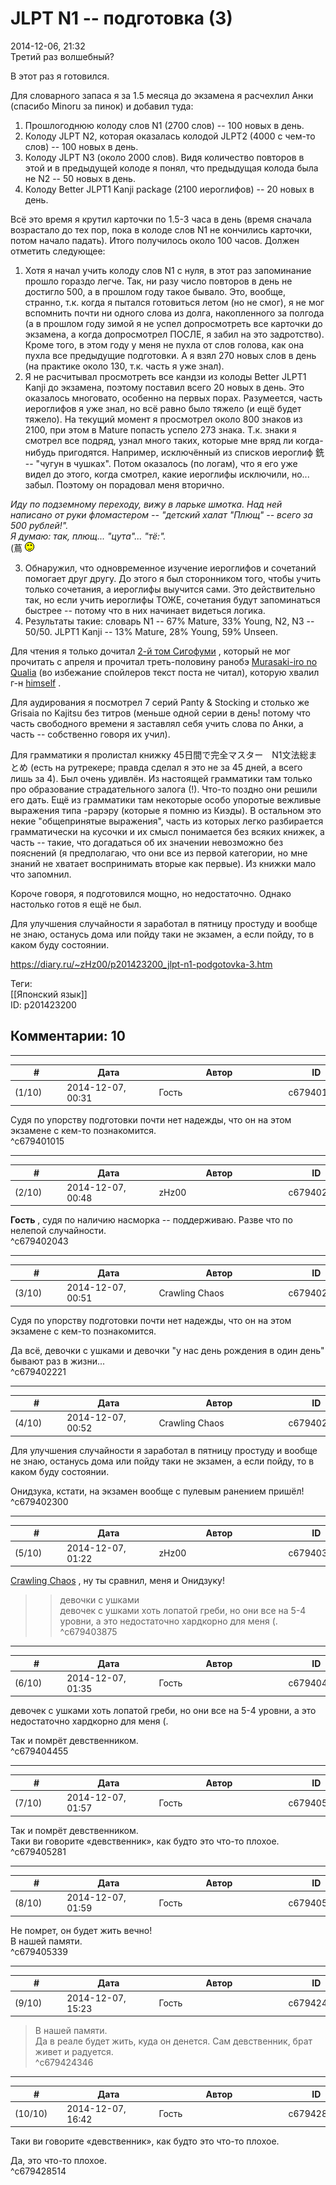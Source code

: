 JLPT N1 -- подготовка (3)
=========================

  
2014-12-06, 21:32  
 Третий раз волшебный?   
   
 В этот раз я готовился.   
   
 Для словарного запаса я за 1.5 месяца до экзамена я расчехлил Анки (спасибо Minoru за пинок) и добавил туда:   
 1. Прошлогоднюю колоду слов N1 (2700 слов) -- 100 новых в день.   
 2. Колоду JLPT N2, которая оказалась колодой JLPT2 (4000 с чем-то слов) -- 100 новых в день.   
 3. Колоду JLPT N3 (около 2000 слов). Видя количество повторов в этой и в предыдущей колоде я понял, что предыдущая колода была не N2 -- 50 новых в день.   
 4. Колоду Better JLPT1 Kanji package (2100 иероглифов) -- 20 новых в день.   
   
 Всё это время я крутил карточки по 1.5-3 часа в день (время сначала возрастало до тех пор, пока в колоде слов N1 не кончились карточки, потом начало падать). Итого получилось около 100 часов. Должен отметить следующее:   
 1) Хотя я начал учить колоду слов N1 с нуля, в этот раз запоминание прошло гораздо легче. Так, ни разу число повторов в день не достигло 500, а в прошлом году такое бывало. Это, вообще, странно, т.к. когда я пытался готовиться летом (но не смог), я не мог вспомнить почти ни одного слова из долга, накопленного за полгода (а в прошлом году зимой я не успел допросмотреть все карточки до экзамена, а когда допросмотрел ПОСЛЕ, я забил на это задротство). Кроме того, в этом году у меня не пухла от слов голова, как она пухла все предыдущие подготовки. А я взял 270 новых слов в день (на практике около 130, т.к. часть я уже знал).   
 2) Я не расчитывал просмотреть все кандзи из колоды Better JLPT1 Kanji до экзамена, поэтому поставил всего 20 новых в день. Это оказалось многовато, особенно на первых порах. Разумеется, часть иероглифов я уже знал, но всё равно было тяжело (и ещё будет тяжело). На текущий момент я просмотрел около 800 знаков из 2100, при этом в Mature попасть успело 273 знака. Т.к. знаки я смотрел все подряд, узнал много таких, которые мне вряд ли когда-нибудь пригодятся. Например, исключённый из списков иероглиф 銑 -- "чугун в чушках". Потом оказалось (по логам), что я его уже видел до этого, когда смотрел, какие иероглифы исключили, но... забыл. Поэтому он порадовал меня вторично.   
   
  *Иду по подземному переходу, вижу в ларьке шмотка. Над ней написано от руки фломастером -- "детский халат "Плющ" -- всего за 500 рублей!".   
 Я думаю: так, плющ... "цута"... "тё:".*    
 (蔦 ![;)](pics/1136.gif)   
   
 3) Обнаружил, что одновременное изучение иероглифов и сочетаний помогает друг другу. До этого я был сторонником того, чтобы учить только сочетания, а иероглифы выучится сами. Это действительно так, но если учить иероглифы ТОЖЕ, сочетания будут запоминаться быстрее -- потому что в них начинает видеться логика.   
 4) Результаты такие: словарь N1 -- 67% Mature, 33% Young, N2, N3 -- 50/50. JLPT1 Kanji -- 13% Mature, 28% Young, 59% Unseen.   
   
 Для чтения я только дочитал  [2-й том Сигофуми](Amamiya%20Ryou%20%20Shigofumi,%20vol.2)  , который не мог прочитать с апреля и прочитал треть-половину ранобэ  [Murasaki-iro no Qualia](http://himself.diary.ru/p197923090.htm)  (во избежание спойлеров текст поста не читал), которую хвалил г-н  [himself](http://himself.diary.ru "void")  .   
   
 Для аудирования я посмотрел 7 серий Panty & Stocking и столько же Grisaia no Kajitsu без титров (меньше одной серии в день! потому что часть свободного времени я заставлял себя учить слова по Анки, а часть -- собственно говоря их учил).   
   
 Для грамматики я пролистал книжку 45日間で完全マスター　N1文法総まとめ (есть на рутрекере; правда сделал я это не за 45 дней, а всего лишь за 4). Был очень удивлён. Из настоящей грамматики там только про образование страдательного залога (!). Что-то поздно они решили его дать. Ещё из грамматики там некоторые особо упоротые вежливые выражения типа -рарэру (которые я помню из Киэды). В остальном это некие "общепринятые выражения", часть из которых легко разбирается грамматически на кусочки и их смысл понимается без всяких книжек, а часть -- такие, что догадаться об их значении невозможно без пояснений (я предполагаю, что они все из первой категории, но мне знаний не хватает воспринимать вторые как первые). Из книжки мало что запомнил.   
   
 Короче говоря, я подготовился мощно, но недостаточно. Однако настолько готов я ещё не был.   
   
 Для улучшения случайности я заработал в пятницу простуду и вообще не знаю, останусь дома или пойду таки не экзамен, а если пойду, то в каком буду состоянии.   
  
<https://diary.ru/~zHz00/p201423200_jlpt-n1-podgotovka-3.htm>  
  
Теги:  
[[Японский язык]]  
ID: p201423200  


Комментарии: 10
---------------

  


---



|         #         |              Дата              |                     Автор                     |           ID           |
| --- | --- | --- | --- |
| (1/10) | 2014-12-07, 00:31 | Гость | c679401015 |

  
 Судя по упорству подготовки почти нет надежды, что он на этом экзамене с кем-то познакомится.   
 ^c679401015

---



|         #         |              Дата              |                     Автор                     |           ID           |
| --- | --- | --- | --- |
| (2/10) | 2014-12-07, 00:48 | zHz00 | c679402043 |

  
  **Гость**  , судя по наличию насморка -- поддерживаю. Разве что по нелепой случайности.   
 ^c679402043

---



|         #         |              Дата              |                     Автор                     |           ID           |
| --- | --- | --- | --- |
| (3/10) | 2014-12-07, 00:51 | Crawling Chaos | c679402221 |

  
  Судя по упорству подготовки почти нет надежды, что он на этом экзамене с кем-то познакомится.    
   
 Да всё, девочки с ушками и девочки "у нас день рождения в один день" бывают раз в жизни...   
 ^c679402221

---



|         #         |              Дата              |                     Автор                     |           ID           |
| --- | --- | --- | --- |
| (4/10) | 2014-12-07, 00:52 | Crawling Chaos | c679402300 |

  
  Для улучшения случайности я заработал в пятницу простуду и вообще не знаю, останусь дома или пойду таки не экзамен, а если пойду, то в каком буду состоянии.    
   
 Онидзука, кстати, на экзамен вообще с пулевым ранением пришёл!   
 ^c679402300

---



|         #         |              Дата              |                     Автор                     |           ID           |
| --- | --- | --- | --- |
| (5/10) | 2014-12-07, 01:22 | zHz00 | c679403875 |

  
  [Crawling Chaos](http://degozaru.diary.ru "de gozaru")  , ну ты сравнил, меня и Онидзуку!   
 >>девочки с ушками   
 девочек с ушками хоть лопатой греби, но они все на 5-4 уровни, а это недостаточно хардкорно для меня (.   
 ^c679403875

---



|         #         |              Дата              |                     Автор                     |           ID           |
| --- | --- | --- | --- |
| (6/10) | 2014-12-07, 01:35 | Гость | c679404455 |

  
  девочек с ушками хоть лопатой греби, но они все на 5-4 уровни, а это недостаточно хардкорно для меня (.    
   
 Так и помрёт девственником.   
 ^c679404455

---



|         #         |              Дата              |                     Автор                     |           ID           |
| --- | --- | --- | --- |
| (7/10) | 2014-12-07, 01:57 | Гость | c679405281 |

  
  Так и помрёт девственником.    
 Таки ви говорите «девственник», как будто это что-то плохое.   
 ^c679405281

---



|         #         |              Дата              |                     Автор                     |           ID           |
| --- | --- | --- | --- |
| (8/10) | 2014-12-07, 01:59 | Гость | c679405339 |

  
 Не помрет, он будет жить вечно!   
 В нашей памяти.   
 ^c679405339

---



|         #         |              Дата              |                     Автор                     |           ID           |
| --- | --- | --- | --- |
| (9/10) | 2014-12-07, 15:23 | Гость | c679424346 |

  
 >В нашей памяти.   
 Да в реале будет жить, куда он денется. Сам девственник, брат живет и радуется.   
 ^c679424346

---



|         #         |              Дата              |                     Автор                     |           ID           |
| --- | --- | --- | --- |
| (10/10) | 2014-12-07, 16:42 | Гость | c679428514 |

  
  Таки ви говорите «девственник», как будто это что-то плохое.    
   
 Да, это что-то плохое.   
 ^c679428514